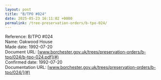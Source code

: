 ```yaml
---
layout: post
title: "B/TPO #024"
date: 2025-05-23 16:11:02 +0000
permalink: /tree-preservation-orders/b-tpo-024/
---
```


Reference:	B/TPO #024 <br/>
Name: Oakwood House<br/>
Made date: 1992-07-20<br/>
Document URL: [www.borchester.gov.uk/trees/preservation-orders/b-tpo/024/b-tpo-024.pdf](#)<br/>
Confirmed date: 1992-07-20<br/>
Documentation URL: [www.borchester.gov.uk/trees/preservation-orders/b-tpo/024/](#)<br/>
